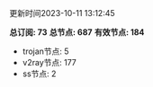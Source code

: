更新时间2023-10-11 13:12:45

**总订阅: 73**
**总节点: 687**
**有效节点: 184**
- trojan节点: 5
- v2ray节点: 177
- ss节点: 2
